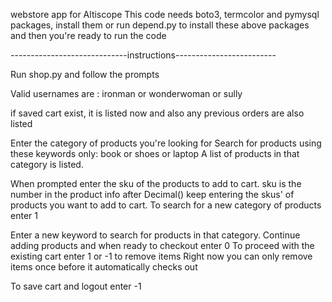 webstore app for Altiscope
This code needs boto3, termcolor and pymysql packages, install them or run depend.py to install these above packages and then you're ready to run the code

-----------------------------instructions-------------------------

Run shop.py and follow the prompts

Valid usernames are : ironman or wonderwoman or sully

if saved cart exist, it is listed now
and also any previous orders are also listed

Enter the category of products you're looking for
Search for products using these keywords only: book or shoes or laptop
A list of products in that category is listed.

When prompted
enter the sku of the products to add to cart. sku is the number in the product info after Decimal()
keep entering the skus' of products you want to add to cart.
To search for a new category of products enter 1

Enter a new keyword to search for products in that category.
Continue adding products and when ready to checkout enter 0
To proceed with the existing cart enter 1 or -1 to remove items
Right now you can only remove items once before it automatically checks out

To save cart and logout enter -1








